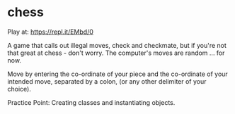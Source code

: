 # chess

Play at: https://repl.it/EMbd/0

A game that calls out illegal moves, check and checkmate, but if you're not that great at chess - don't worry. The computer's moves are random ... for now.

Move by entering the co-ordinate of your piece and the co-ordinate of your intended move, separated by a colon, (or any other delimiter of your choice).

Practice Point: Creating classes and instantiating objects.
